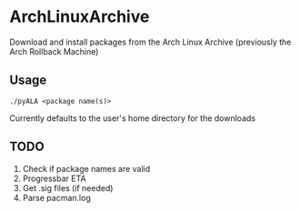 # ArchLinuxArchive
Download and install packages from the Arch Linux Archive (previously the Arch Rollback Machine)

## Usage
    ./pyALA <package name(s)>
Currently defaults to the user's home directory for the downloads

## TODO
1. Check if package names are valid
2. Progressbar ETA
3. Get .sig files (if needed)
4. Parse pacman.log
